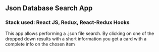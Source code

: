 

## Json Database Search App
### Stack used: React JS, Redux, React-Redux Hooks

This app allows performing a .json file search. By clicking on one of the dropped down results with a short information you get a card with a complete info on the chosen item


